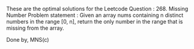 These are the optimal solutions for the Leetcode Question :
268. Missing Number 
Problem statement : Given an array nums containing n distinct numbers in the range [0, n], return the only number in the range that is missing from the array.

Done by,
MNS(c)
